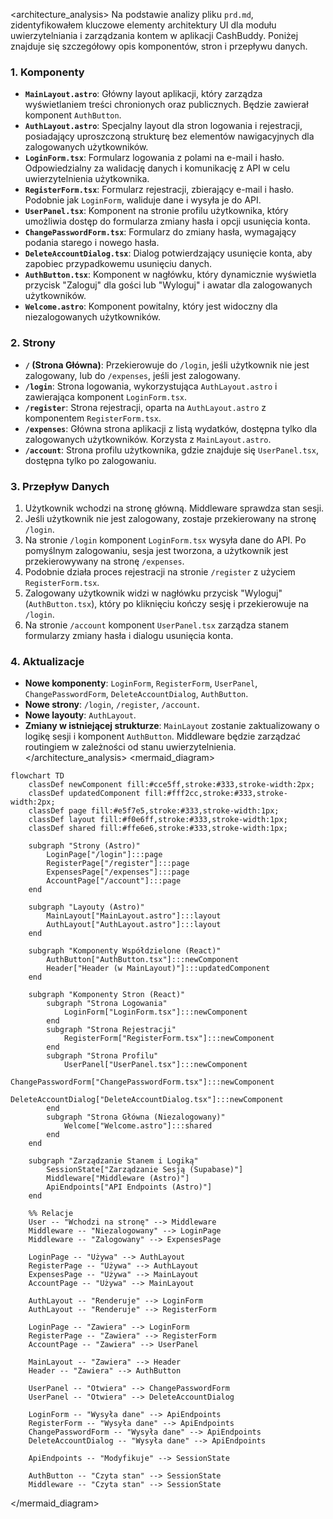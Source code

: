 <architecture_analysis>
Na podstawie analizy pliku `prd.md`, zidentyfikowałem kluczowe elementy architektury UI dla modułu uwierzytelniania i zarządzania kontem w aplikacji CashBuddy. Poniżej znajduje się szczegółowy opis komponentów, stron i przepływu danych.

### 1. Komponenty

- **`MainLayout.astro`**: Główny layout aplikacji, który zarządza wyświetlaniem treści chronionych oraz publicznych. Będzie zawierał komponent `AuthButton`.
- **`AuthLayout.astro`**: Specjalny layout dla stron logowania i rejestracji, posiadający uproszczoną strukturę bez elementów nawigacyjnych dla zalogowanych użytkowników.
- **`LoginForm.tsx`**: Formularz logowania z polami na e-mail i hasło. Odpowiedzialny za walidację danych i komunikację z API w celu uwierzytelnienia użytkownika.
- **`RegisterForm.tsx`**: Formularz rejestracji, zbierający e-mail i hasło. Podobnie jak `LoginForm`, waliduje dane i wysyła je do API.
- **`UserPanel.tsx`**: Komponent na stronie profilu użytkownika, który umożliwia dostęp do formularza zmiany hasła i opcji usunięcia konta.
- **`ChangePasswordForm.tsx`**: Formularz do zmiany hasła, wymagający podania starego i nowego hasła.
- **`DeleteAccountDialog.tsx`**: Dialog potwierdzający usunięcie konta, aby zapobiec przypadkowemu usunięciu danych.
- **`AuthButton.tsx`**: Komponent w nagłówku, który dynamicznie wyświetla przycisk "Zaloguj" dla gości lub "Wyloguj" i awatar dla zalogowanych użytkowników.
- **`Welcome.astro`**: Komponent powitalny, który jest widoczny dla niezalogowanych użytkowników.

### 2. Strony

- **`/` (Strona Główna)**: Przekierowuje do `/login`, jeśli użytkownik nie jest zalogowany, lub do `/expenses`, jeśli jest zalogowany.
- **`/login`**: Strona logowania, wykorzystująca `AuthLayout.astro` i zawierająca komponent `LoginForm.tsx`.
- **`/register`**: Strona rejestracji, oparta na `AuthLayout.astro` z komponentem `RegisterForm.tsx`.
- **`/expenses`**: Główna strona aplikacji z listą wydatków, dostępna tylko dla zalogowanych użytkowników. Korzysta z `MainLayout.astro`.
- **`/account`**: Strona profilu użytkownika, gdzie znajduje się `UserPanel.tsx`, dostępna tylko po zalogowaniu.

### 3. Przepływ Danych

1.  Użytkownik wchodzi na stronę główną. Middleware sprawdza stan sesji.
2.  Jeśli użytkownik nie jest zalogowany, zostaje przekierowany na stronę `/login`.
3.  Na stronie `/login` komponent `LoginForm.tsx` wysyła dane do API. Po pomyślnym zalogowaniu, sesja jest tworzona, a użytkownik jest przekierowywany na stronę `/expenses`.
4.  Podobnie działa proces rejestracji na stronie `/register` z użyciem `RegisterForm.tsx`.
5.  Zalogowany użytkownik widzi w nagłówku przycisk "Wyloguj" (`AuthButton.tsx`), który po kliknięciu kończy sesję i przekierowuje na `/login`.
6.  Na stronie `/account` komponent `UserPanel.tsx` zarządza stanem formularzy zmiany hasła i dialogu usunięcia konta.

### 4. Aktualizacje

- **Nowe komponenty**: `LoginForm`, `RegisterForm`, `UserPanel`, `ChangePasswordForm`, `DeleteAccountDialog`, `AuthButton`.
- **Nowe strony**: `/login`, `/register`, `/account`.
- **Nowe layouty**: `AuthLayout`.
- **Zmiany w istniejącej strukturze**: `MainLayout` zostanie zaktualizowany o logikę sesji i komponent `AuthButton`. Middleware będzie zarządzać routingiem w zależności od stanu uwierzytelnienia.
</architecture_analysis>
<mermaid_diagram>
```mermaid
flowchart TD
    classDef newComponent fill:#cce5ff,stroke:#333,stroke-width:2px;
    classDef updatedComponent fill:#fff2cc,stroke:#333,stroke-width:2px;
    classDef page fill:#e5f7e5,stroke:#333,stroke-width:1px;
    classDef layout fill:#f0e6ff,stroke:#333,stroke-width:1px;
    classDef shared fill:#ffe6e6,stroke:#333,stroke-width:1px;

    subgraph "Strony (Astro)"
        LoginPage["/login"]:::page
        RegisterPage["/register"]:::page
        ExpensesPage["/expenses"]:::page
        AccountPage["/account"]:::page
    end

    subgraph "Layouty (Astro)"
        MainLayout["MainLayout.astro"]:::layout
        AuthLayout["AuthLayout.astro"]:::layout
    end

    subgraph "Komponenty Współdzielone (React)"
        AuthButton["AuthButton.tsx"]:::newComponent
        Header["Header (w MainLayout)"]:::updatedComponent
    end

    subgraph "Komponenty Stron (React)"
        subgraph "Strona Logowania"
            LoginForm["LoginForm.tsx"]:::newComponent
        end
        subgraph "Strona Rejestracji"
            RegisterForm["RegisterForm.tsx"]:::newComponent
        end
        subgraph "Strona Profilu"
            UserPanel["UserPanel.tsx"]:::newComponent
            ChangePasswordForm["ChangePasswordForm.tsx"]:::newComponent
            DeleteAccountDialog["DeleteAccountDialog.tsx"]:::newComponent
        end
        subgraph "Strona Główna (Niezalogowany)"
            Welcome["Welcome.astro"]:::shared
        end
    end

    subgraph "Zarządzanie Stanem i Logiką"
        SessionState["Zarządzanie Sesją (Supabase)"]
        Middleware["Middleware (Astro)"]
        ApiEndpoints["API Endpoints (Astro)"]
    end

    %% Relacje
    User -- "Wchodzi na stronę" --> Middleware
    Middleware -- "Niezalogowany" --> LoginPage
    Middleware -- "Zalogowany" --> ExpensesPage

    LoginPage -- "Używa" --> AuthLayout
    RegisterPage -- "Używa" --> AuthLayout
    ExpensesPage -- "Używa" --> MainLayout
    AccountPage -- "Używa" --> MainLayout

    AuthLayout -- "Renderuje" --> LoginForm
    AuthLayout -- "Renderuje" --> RegisterForm
    
    LoginPage -- "Zawiera" --> LoginForm
    RegisterPage -- "Zawiera" --> RegisterForm
    AccountPage -- "Zawiera" --> UserPanel

    MainLayout -- "Zawiera" --> Header
    Header -- "Zawiera" --> AuthButton
    
    UserPanel -- "Otwiera" --> ChangePasswordForm
    UserPanel -- "Otwiera" --> DeleteAccountDialog

    LoginForm -- "Wysyła dane" --> ApiEndpoints
    RegisterForm -- "Wysyła dane" --> ApiEndpoints
    ChangePasswordForm -- "Wysyła dane" --> ApiEndpoints
    DeleteAccountDialog -- "Wysyła dane" --> ApiEndpoints

    ApiEndpoints -- "Modyfikuje" --> SessionState

    AuthButton -- "Czyta stan" --> SessionState
    Middleware -- "Czyta stan" --> SessionState
```
</mermaid_diagram>
